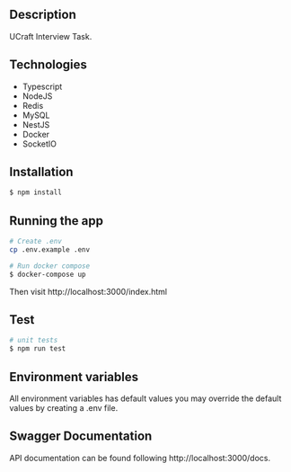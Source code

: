 ## Description

UCraft Interview Task.

## Technologies

- Typescript
- NodeJS
- Redis
- MySQL
- NestJS
- Docker
- SocketIO

## Installation

```bash
$ npm install
```

## Running the app

```bash
# Create .env
cp .env.example .env

# Run docker compose
$ docker-compose up
```

Then visit http://localhost:3000/index.html

## Test

```bash
# unit tests
$ npm run test
```

## Environment variables

All environment variables has default values you may override the default values by creating a .env file.

## Swagger Documentation

API documentation can be found following http://localhost:3000/docs.

 
